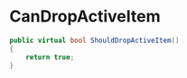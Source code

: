 <Badge type="danger" text="Carbon Compatible"/><Badge type="warning" text="Oxide Compatible"/>
# CanDropActiveItem
```csharp
public virtual bool ShouldDropActiveItem()
{
	return true;
}

```
